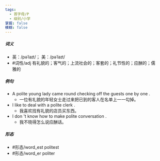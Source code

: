 ```yaml
---
tags:
  - 首字母/P
  - 级别/小学
掌握: false
模糊: false
---
```

##### 词义
- 英：/pəˈlaɪt/； 美：/pəˈlaɪt/
- #词性/adj  有礼貌的；客气的；上流社会的；客套的；礼节性的；应酬的；儒雅的
##### 例句
- A polite young lady came round checking off the guests one by one .
	- 一位有礼貌的年轻女士走过来把已到的客人在名单上一一勾掉。
- I like to deal with a polite clerk .
	- 我喜欢找有礼貌的店员买东西。
- I don 't know how to make polite conversation .
	- 我不晓得怎么说应酬话。
##### 形态
- #形态/word_est politest
- #形态/word_er politer

